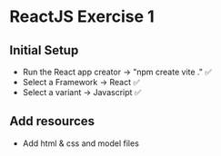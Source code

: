# ReactJS Exercise 1

## Initial Setup
- Run the React app creator -> "npm create vite ."  ✅
- Select a Framework -> React  ✅
- Select a variant -> Javascript  ✅

## Add resources
- Add html & css and model files
